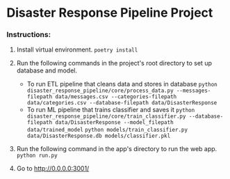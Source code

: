 # Disaster Response Pipeline Project

### Instructions:
1. Install virtual environment.
    `poetry install`

2. Run the following commands in the project's root directory to set up database and model.

    - To run ETL pipeline that cleans data and stores in database
        `python disaster_response_pipeline/core/process_data.py --messages-filepath data/messages.csv --categories-filepath data/categories.csv --database-filepath data/DisasterResponse`
    - To run ML pipeline that trains classifier and saves it
        `python disaster_response_pipeline/core/train_classifier.py --database-filepath data/DisasterResponse --model_filepath data/trained_model`
        `python models/train_classifier.py data/DisasterResponse.db models/classifier.pkl`

3. Run the following command in the app's directory to run the web app.
    `python run.py`

4. Go to http://0.0.0.0:3001/
